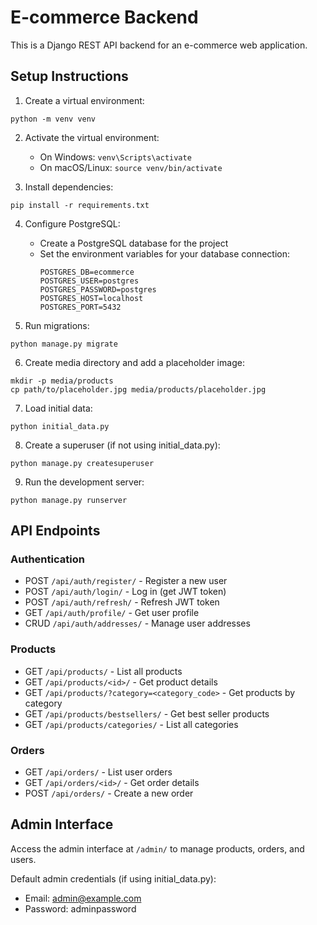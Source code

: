 
# E-commerce Backend

This is a Django REST API backend for an e-commerce web application.

## Setup Instructions

1. Create a virtual environment:
```
python -m venv venv
```

2. Activate the virtual environment:
   - On Windows: `venv\Scripts\activate`
   - On macOS/Linux: `source venv/bin/activate`

3. Install dependencies:
```
pip install -r requirements.txt
```

4. Configure PostgreSQL:
   - Create a PostgreSQL database for the project
   - Set the environment variables for your database connection:
     ```
     POSTGRES_DB=ecommerce
     POSTGRES_USER=postgres
     POSTGRES_PASSWORD=postgres
     POSTGRES_HOST=localhost
     POSTGRES_PORT=5432
     ```

5. Run migrations:
```
python manage.py migrate
```

6. Create media directory and add a placeholder image:
```
mkdir -p media/products
cp path/to/placeholder.jpg media/products/placeholder.jpg
```

7. Load initial data:
```
python initial_data.py
```

8. Create a superuser (if not using initial_data.py):
```
python manage.py createsuperuser
```

9. Run the development server:
```
python manage.py runserver
```

## API Endpoints

### Authentication
- POST `/api/auth/register/` - Register a new user
- POST `/api/auth/login/` - Log in (get JWT token)
- POST `/api/auth/refresh/` - Refresh JWT token
- GET `/api/auth/profile/` - Get user profile
- CRUD `/api/auth/addresses/` - Manage user addresses

### Products
- GET `/api/products/` - List all products
- GET `/api/products/<id>/` - Get product details
- GET `/api/products/?category=<category_code>` - Get products by category
- GET `/api/products/bestsellers/` - Get best seller products
- GET `/api/products/categories/` - List all categories

### Orders
- GET `/api/orders/` - List user orders
- GET `/api/orders/<id>/` - Get order details
- POST `/api/orders/` - Create a new order

## Admin Interface

Access the admin interface at `/admin/` to manage products, orders, and users.

Default admin credentials (if using initial_data.py):
- Email: admin@example.com
- Password: adminpassword

